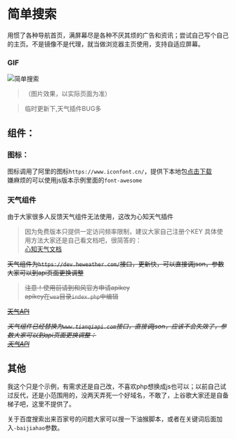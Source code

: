 # 简单搜索  

用惯了各种导航首页，满屏幕尽是各种不厌其烦的广告和资讯；尝试自己写个自己的主页。不是镜像不是代理，就当做浏览器主页使用，支持自适应屏幕。  


###  GIF
![简单搜索](https://raw.githubusercontent.com/5iux/sou/master/img0726.gif)
> （图片效果，以实际页面为准） 






> 临时更新下,天气插件BUG多
  


## 组件：  

### 图标：
图标调用了阿里的图标`https://www.iconfont.cn/`，提供下本地包[点击下载](https://raw.githubusercontent.com/5iux/sou/master/icon.zip)  
嫌麻烦的可以使用js版本示例里面的`font-awesome`  
### 天气组件  

由于大家很多人反馈天气组件无法使用，这改为心知天气插件  

> 因为免费版本只提供一定访问频率限制，建议大家自己注册个KEY
> 具体使用方法大家还是自己看文档吧，很简答的：  
> [心知天气文档](https://docs.seniverse.com/widget/start/get.html)  


~~天气组件为`https://dev.heweather.com/`接口，更新快，可以直接调json，参数大家可以到api页面更换调整~~
> ~~注意！使用前请到和风官方申请apikey~~   
> ~~apikey在`wea`目录`index.php`中编辑~~  


~~[天气API](https://dev.heweather.com/docs/api/weather)~~

*~~天气组件已经替换为`www.tianqiapi.com`接口，直接调json，应该不会失效了，参数大家可以到api页面更换调整：~~*   
*~~[天气API](https://www.tianqiapi.com/?action=v1)~~*  



## 其他
我这个只是个示例，有需求还是自己改，不喜欢php想换成js也可以；以前自己试过反代，还是小范围用的，没两天弄死一个好域名，不敢了，上谷歌大家还是自备梯子吧，这里不提供了。  

关于百度搜索出来百家号的问题大家可以搜一下油猴脚本，或者在关键词后面加入`-baijiahao`参数。


